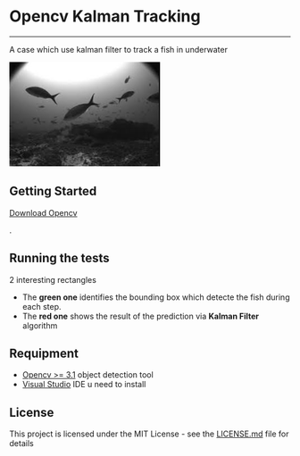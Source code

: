 # Opencv Kalman Tracking
---

A case which use kalman filter to track a fish in underwater

![Stormtroopocat](https://github.com/kiwiche/Opencv-Kalman-Tracking/blob/master/images/index.jpeg)


## Getting Started

[Download Opencv](https://opencv.org/downloads.html)

.

## Running the tests

2 interesting rectangles
- The **green one** identifies the bounding box which detecte the fish during each step. 
- The **red one** shows the result of the prediction via **Kalman Filter** algorithm

## Requipment

- [Opencv >= 3.1](https://opencv.org/opencv-3-1.html) object detection tool
- [Visual Studio](https://visualstudio.microsoft.com/) IDE u need to install 



## License
This project is licensed under the MIT License - see the [LICENSE.md](LICENSE.md) file for details

